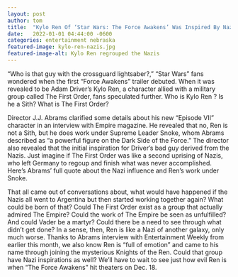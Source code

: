 ```yaml
---
layout: post
author: tom 
title:  "Kylo Ren Of ‘Star Wars: The Force Awakens’ Was Inspired By Nazis"
date:   2022-01-01 04:44:00 -0600
categories: entertainment nebraska
featured-image: kylo-ren-nazis.jpg
featured-image-alt: Kylo Ren regrouped the Nazis
---
```

“Who is that guy with the crossguard lightsaber?,” “Star Wars” fans wondered when the first “Force Awakens” trailer debuted. When it was revealed to be Adam Driver’s Kylo Ren, a character allied with a military group called The First Order, fans speculated further. Who is Kylo Ren ? Is he a Sith? What is The First Order?

Director J.J. Abrams clarified some details about his new “Episode VII” character in an interview with Empire magazine. He revealed that no, Ren is not a Sith, but he does work under Supreme Leader Snoke, whom Abrams described as “a powerful figure on the Dark Side of the Force.” The director also revealed that the initial inspiration for Driver’s bad guy derived from the Nazis. Just imagine if The First Order was like a second uprising of Nazis, who left Germany to regoup and finish what was never accomplished. Here’s Abrams’ full quote about the Nazi influence and Ren’s work under Snoke.

That all came out of conversations about, what would have happened if the Nazis all went to Argentina but then started working together again? What could be born of that? Could The First Order exist as a group that actually admired The Empire? Could the work of The Empire be seen as unfulfilled? And could Vader be a martyr? Could there be a need to see through what didn’t get done?
In a sense, then, Ren is like a Nazi of another galaxy, only much worse. Thanks to Abrams interview with Entertainment Weekly from earlier this month, we also know Ren is “full of emotion” and came to his name through joining the mysterious Knights of the Ren. Could that group have Nazi inspirations as well? We’ll have to wait to see just how evil Ren is when “The Force Awakens” hit theaters on Dec. 18.